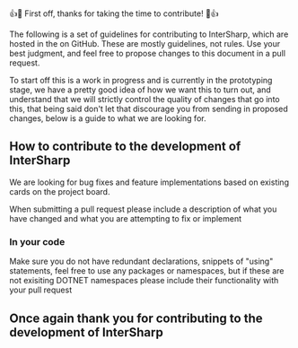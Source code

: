 👍🎉 First off, thanks for taking the time to contribute! 🎉👍

The following is a set of guidelines for contributing to InterSharp, which are hosted in the on GitHub. These are mostly guidelines, not rules. Use your best judgment, and feel free to propose changes to this document in a pull request.

To start off this is a work in progress and is currently in the prototyping stage, we have a pretty good idea of how we want this to turn out, and understand that we will strictly control the quality of changes that go into this, that being said don't let that discourage you from sending in proposed changes, below is a guide to what we are looking for.

## How to contribute to the development of InterSharp
We are looking for bug fixes and feature implementations based on existing cards on the project board.

When submitting a pull request please include a description of what you have changed and what you are attempting to fix or implement

### In your code
Make sure you do not have redundant declarations, snippets of "using" statements, feel free to use any packages or namespaces, but if these are not exisiting DOTNET namespaces please include their functionality with your pull request

## Once again thank you for contributing to the development of InterSharp

